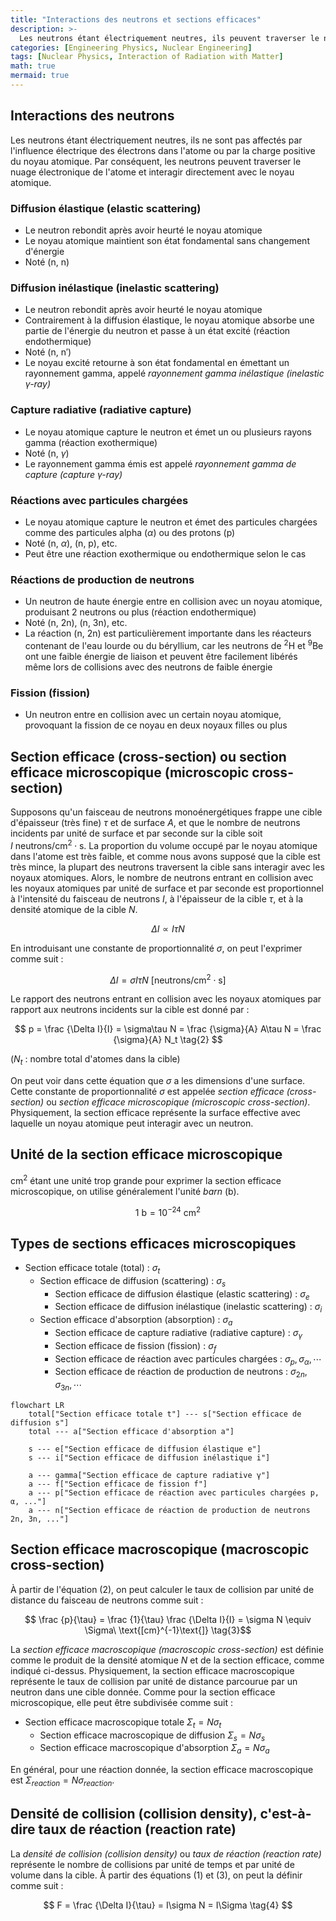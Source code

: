 ```yaml
---
title: "Interactions des neutrons et sections efficaces"
description: >-
  Les neutrons étant électriquement neutres, ils peuvent traverser le nuage électronique des atomes sans subir d'influence électrique et interagir directement avec le noyau atomique. Nous examinons les types d'interactions des neutrons et le concept de section efficace des noyaux atomiques.
categories: [Engineering Physics, Nuclear Engineering]
tags: [Nuclear Physics, Interaction of Radiation with Matter]
math: true
mermaid: true
---
```


## Interactions des neutrons
Les neutrons étant électriquement neutres, ils ne sont pas affectés par l'influence électrique des électrons dans l'atome ou par la charge positive du noyau atomique. Par conséquent, les neutrons peuvent traverser le nuage électronique de l'atome et interagir directement avec le noyau atomique.

### Diffusion élastique (elastic scattering)
- Le neutron rebondit après avoir heurté le noyau atomique
- Le noyau atomique maintient son état fondamental sans changement d'énergie
- Noté (n, n)

### Diffusion inélastique (inelastic scattering)
- Le neutron rebondit après avoir heurté le noyau atomique
- Contrairement à la diffusion élastique, le noyau atomique absorbe une partie de l'énergie du neutron et passe à un état excité (réaction endothermique)
- Noté (n, n′)
- Le noyau excité retourne à son état fondamental en émettant un rayonnement gamma, appelé *rayonnement gamma inélastique (inelastic $\gamma$-ray)*

### Capture radiative (radiative capture)
- Le noyau atomique capture le neutron et émet un ou plusieurs rayons gamma (réaction exothermique)
- Noté (n, $\gamma$)
- Le rayonnement gamma émis est appelé *rayonnement gamma de capture (capture $\gamma$-ray)*

### Réactions avec particules chargées
- Le noyau atomique capture le neutron et émet des particules chargées comme des particules alpha ($\alpha$) ou des protons (p)
- Noté (n, $\alpha$), (n, p), etc.
- Peut être une réaction exothermique ou endothermique selon le cas

### Réactions de production de neutrons
- Un neutron de haute énergie entre en collision avec un noyau atomique, produisant 2 neutrons ou plus (réaction endothermique)
- Noté (n, 2n), (n, 3n), etc.
- La réaction (n, 2n) est particulièrement importante dans les réacteurs contenant de l'eau lourde ou du béryllium, car les neutrons de $^2\text{H}$ et $^9\text{Be}$ ont une faible énergie de liaison et peuvent être facilement libérés même lors de collisions avec des neutrons de faible énergie

### Fission (fission)
- Un neutron entre en collision avec un certain noyau atomique, provoquant la fission de ce noyau en deux noyaux filles ou plus

## Section efficace (cross-section) ou section efficace microscopique (microscopic cross-section)
Supposons qu'un faisceau de neutrons monoénergétiques frappe une cible d'épaisseur (très fine) $\tau$ et de surface $A$, et que le nombre de neutrons incidents par unité de surface et par seconde sur la cible soit $I\ \text{neutrons/cm}^2\cdot \text{s}$. La proportion du volume occupé par le noyau atomique dans l'atome est très faible, et comme nous avons supposé que la cible est très mince, la plupart des neutrons traversent la cible sans interagir avec les noyaux atomiques. Alors, le nombre de neutrons entrant en collision avec les noyaux atomiques par unité de surface et par seconde est proportionnel à l'intensité du faisceau de neutrons $I$, à l'épaisseur de la cible $\tau$, et à la densité atomique de la cible $N$.

$$ \Delta I \propto I\tau N $$

En introduisant une constante de proportionnalité $\sigma$, on peut l'exprimer comme suit :

$$ \Delta I = \sigma I\tau N\ \text{[neutrons/cm}^2\cdot\text{s]} \tag{1} $$

Le rapport des neutrons entrant en collision avec les noyaux atomiques par rapport aux neutrons incidents sur la cible est donné par :

$$ p = \frac {\Delta I}{I} = \sigma\tau N = \frac {\sigma}{A} A\tau N = \frac {\sigma}{A} N_t \tag{2} $$

($N_t$ : nombre total d'atomes dans la cible)

On peut voir dans cette équation que $\sigma$ a les dimensions d'une surface. Cette constante de proportionnalité $\sigma$ est appelée *section efficace (cross-section)* ou *section efficace microscopique (microscopic cross-section)*. Physiquement, la section efficace représente la surface effective avec laquelle un noyau atomique peut interagir avec un neutron.

## Unité de la section efficace microscopique
cm$^2$ étant une unité trop grande pour exprimer la section efficace microscopique, on utilise généralement l'unité *barn* (b).

$$ 1\ \text{b} = 10^{-24}\ \text{cm}^2 $$

## Types de sections efficaces microscopiques
- Section efficace totale (total) : $\sigma_t$
  - Section efficace de diffusion (scattering) : $\sigma_s$
    - Section efficace de diffusion élastique (elastic scattering) : $\sigma_e$
    - Section efficace de diffusion inélastique (inelastic scattering) : $\sigma_i$
  - Section efficace d'absorption (absorption) : $\sigma_a$
    - Section efficace de capture radiative (radiative capture) : $\sigma_\gamma$
    - Section efficace de fission (fission) : $\sigma_f$
    - Section efficace de réaction avec particules chargées : $\sigma_p, \sigma_\alpha, \cdots$
    - Section efficace de réaction de production de neutrons : $\sigma_{2n}, \sigma_{3n}, \cdots$

```mermaid
flowchart LR
	total["Section efficace totale t"] --- s["Section efficace de diffusion s"]
	total --- a["Section efficace d'absorption a"]

	s --- e["Section efficace de diffusion élastique e"]
	s --- i["Section efficace de diffusion inélastique i"]

	a --- gamma["Section efficace de capture radiative γ"]
	a --- f["Section efficace de fission f"]
	a --- p["Section efficace de réaction avec particules chargées p, α, ..."]
	a --- n["Section efficace de réaction de production de neutrons 2n, 3n, ..."]
```

## Section efficace macroscopique (macroscopic cross-section)
À partir de l'équation (2), on peut calculer le taux de collision par unité de distance du faisceau de neutrons comme suit :

$$ \frac {p}{\tau} = \frac {1}{\tau} \frac {\Delta I}{I} = \sigma N \equiv \Sigma\ \text{[cm}^{-1}\text{]} \tag{3}$$

La *section efficace macroscopique (macroscopic cross-section)* est définie comme le produit de la densité atomique $N$ et de la section efficace, comme indiqué ci-dessus. Physiquement, la section efficace macroscopique représente le taux de collision par unité de distance parcourue par un neutron dans une cible donnée. Comme pour la section efficace microscopique, elle peut être subdivisée comme suit :

- Section efficace macroscopique totale $\Sigma_t=N\sigma_t$
  - Section efficace macroscopique de diffusion $\Sigma_s=N\sigma_s$
  - Section efficace macroscopique d'absorption $\Sigma_a=N\sigma_a$

En général, pour une réaction donnée, la section efficace macroscopique est $\Sigma_{reaction}=N\sigma_{reaction}$.

## Densité de collision (collision density), c'est-à-dire taux de réaction (reaction rate)
La *densité de collision (collision density)* ou *taux de réaction (reaction rate)* représente le nombre de collisions par unité de temps et par unité de volume dans la cible. À partir des équations (1) et (3), on peut la définir comme suit :

$$ F = \frac {\Delta I}{\tau} = I\sigma N = I\Sigma \tag{4} $$